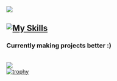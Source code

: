<img src="https://capsule-render.vercel.app/api?type=waving&height=300&color=gradient&text=Kaan&textBg=false&desc=7%20Years%20of%20programming%20experience%20expanding%20to%20Game%20Development,%20Tools,%20Modding%20and%20more.&fontAlign=50&strokeWidth=0&descAlignY=60&descSize=15&animation=fadeIn" />

[![My Skills](https://skillicons.dev/icons?i=blender,cs,css,cpp,discord,git,godot,html,java,js,lua,net,nodejs,php,python,github,java,react,rust,svelte,ts,unity,unreal,visualstudio,vscode&theme=dark)](https://skillicons.dev)
------ 
### Currently making projects better :)
\
![](https://komarev.com/ghpvc/?username=zrodevkaan&color=FAC151)
\
[![trophy](https://github-profile-trophy.vercel.app/?username=zrodevkaan&theme=darkhub)](https://github.com/ryo-ma/github-profile-trophy)
